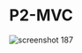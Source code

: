 # P2-MVC
![screenshot 187](https://user-images.githubusercontent.com/43078670/52517695-9c94ce80-2c04-11e9-9d96-b37d241ca3a1.png)
